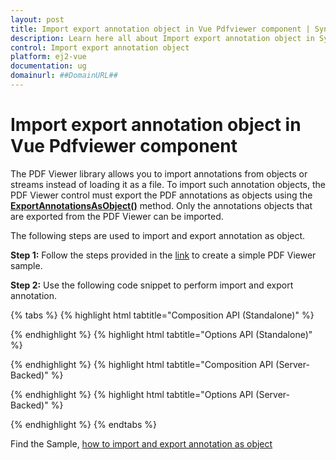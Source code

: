 ```yaml
---
layout: post
title: Import export annotation object in Vue Pdfviewer component | Syncfusion
description: Learn here all about Import export annotation object in Syncfusion Vue Pdfviewer component of Syncfusion Essential JS 2 and more.
control: Import export annotation object 
platform: ej2-vue
documentation: ug
domainurl: ##DomainURL##
---
```


# Import export annotation object in Vue Pdfviewer component

The PDF Viewer library allows you to import annotations from objects or streams instead of loading it as a file. To import such annotation objects, the PDF Viewer control must export the PDF annotations as objects using the [**ExportAnnotationsAsObject()**](https://ej2.syncfusion.com/vue/documentation/api/pdfviewer/#exportannotationsasobject) method. Only the annotations objects that are exported from the PDF Viewer can be imported.

The following steps are used to import and export annotation as object.

**Step 1:** Follow the steps provided in the [link](https://ej2.syncfusion.com/vue/documentation/pdfviewer/getting-started/) to create a simple PDF Viewer sample.

**Step 2:** Use the following code snippet to perform import and export annotation.

{% tabs %}
{% highlight html tabtitle="Composition API (Standalone)" %}

<template>
  <div id="app">
    <button v-on:click="exportAnnotation">Export Annotation</button>
    <button v-on:click="importAnnotation">Import Annotation</button>
    <ejs-pdfviewer id="pdfViewer" ref="pdfviewer" :documentPath="documentPath">
    </ejs-pdfviewer>
  </div>
</template>

<script setup>

import {
  PdfViewerComponent as EjsPdfviewer, Toolbar, Magnification, Navigation,
  LinkAnnotation, BookmarkView, Annotation, ThumbnailView,
  Print, TextSelection, TextSearch, FormFields, FormDesigner
} from '@syncfusion/ej2-vue-pdfviewer';
import { provide, ref } from 'vue';

const pdfviewer = ref(null);
const documentPath = "https://cdn.syncfusion.com/content/pdf/pdf-succinctly.pdf";
const exportObject = null;

provide('PdfViewer', [Toolbar, Magnification, Navigation, LinkAnnotation, BookmarkView, Annotation,
  ThumbnailView, Print, TextSelection, TextSearch, FormFields, FormDesigner]);

//Export annotation as object.
const exportAnnotation = function () {
  const viewer = pdfviewer.value.ej2Instances;
  viewer.exportAnnotationsAsObject().then(function (value) {
    exportObject = value;
  });
}
//Import annotation that are exported as object.
const importAnnotation = function () {
  const viewer = pdfviewer.value.ej2Instances;
  viewer.importAnnotation(JSON.parse(exportObject));
}

</script>

{% endhighlight %}
{% highlight html tabtitle="Options API (Standalone)" %}

<template>
  <div id="app">
    <button v-on:click="exportAnnotation">Export Annotation</button>
    <button v-on:click="importAnnotation">Import Annotation</button>
    <ejs-pdfviewer id="pdfViewer" ref="pdfviewer" :documentPath="documentPath">
    </ejs-pdfviewer>
  </div>
</template>

<script>

import {
  PdfViewerComponent, Toolbar, Magnification, Navigation,
  LinkAnnotation, BookmarkView, Annotation, ThumbnailView,
  Print, TextSelection, TextSearch, FormFields, FormDesigner
} from '@syncfusion/ej2-vue-pdfviewer';

export default {
  name: "App",
  components: {
    "ejs-pdfviewer": PdfViewerComponent
  },
  data() {
    return {
      documentPath: "https://cdn.syncfusion.com/content/pdf/pdf-succinctly.pdf",
      exportObject: null
    };
  },
  provide: {
    PdfViewer: [Toolbar, Magnification, Navigation, LinkAnnotation, BookmarkView, Annotation,
      ThumbnailView, Print, TextSelection, TextSearch, FormFields, FormDesigner]
  },
  methods: {
    //Export annotation as object.
    exportAnnotation: function () {
      const viewer = this.$refs.pdfviewer.ej2Instances;
      viewer.exportAnnotationsAsObject().then(function (value) {
        this.exportObject = value;
      });
    },

    //Import annotation that are exported as object.
    importAnnotation: function () {
      const viewer = this.$refs.pdfviewer.ej2Instances;
      viewer.importAnnotation(JSON.parse(this.exportObject));
    }
  }
}
</script>

{% endhighlight %}
{% highlight html tabtitle="Composition API (Server-Backed)" %}

<template>
  <div id="app">
    <button v-on:click="exportAnnotation">Export Annotation</button>
    <button v-on:click="importAnnotation">Import Annotation</button>
    <ejs-pdfviewer id="pdfViewer" ref="pdfviewer" :serviceUrl="serviceUrl" :documentPath="documentPath">
    </ejs-pdfviewer>
  </div>
</template>

<script setup>

import {
  PdfViewerComponent as EjsPdfviewer, Toolbar, Magnification, Navigation,
  LinkAnnotation, BookmarkView, Annotation, ThumbnailView,
  Print, TextSelection, TextSearch, FormFields, FormDesigner
} from '@syncfusion/ej2-vue-pdfviewer';
import { provide, ref } from 'vue';

const pdfviewer = ref(null);
const serviceUrl = "https://services.syncfusion.com/vue/production/api/pdfviewer";
const documentPath = "https://cdn.syncfusion.com/content/pdf/pdf-succinctly.pdf";
const exportObject = null;

provide('PdfViewer', [Toolbar, Magnification, Navigation, LinkAnnotation, BookmarkView, Annotation,
  ThumbnailView, Print, TextSelection, TextSearch, FormFields, FormDesigner])

//Export annotation as object.
const exportAnnotation = function () {
  const viewer = pdfviewer.value.ej2Instances;
  viewer.exportAnnotationsAsObject().then(function (value) {
    exportObject = value;
  });
}
//Import annotation that are exported as object.
const importAnnotation = function () {
  const viewer = pdfviewer.value.ej2Instances;
  viewer.importAnnotation(JSON.parse(exportObject));
}

</script>

{% endhighlight %}
{% highlight html tabtitle="Options API (Server-Backed)" %}

<template>
  <div id="app">
    <button v-on:click="exportAnnotation">Export Annotation</button>
    <button v-on:click="importAnnotation">Import Annotation</button>
    <ejs-pdfviewer id="pdfViewer" ref="pdfviewer" :serviceUrl="serviceUrl" :documentPath="documentPath">
    </ejs-pdfviewer>
  </div>
</template>

<script>

import {
  PdfViewerComponent, Toolbar, Magnification, Navigation,
  LinkAnnotation, BookmarkView, Annotation, ThumbnailView,
  Print, TextSelection, TextSearch, FormFields, FormDesigner
} from '@syncfusion/ej2-vue-pdfviewer';

export default {
  name: "App",
  components: {
    "ejs-pdfviewer": PdfViewerComponent
  },
  data() {
    return {
      serviceUrl: "https://services.syncfusion.com/vue/production/api/pdfviewer",
      documentPath: "https://cdn.syncfusion.com/content/pdf/pdf-succinctly.pdf",
      exportObject: null
    };
  },
  provide: {
    PdfViewer: [Toolbar, Magnification, Navigation, LinkAnnotation, BookmarkView, Annotation,
      ThumbnailView, Print, TextSelection, TextSearch, FormFields, FormDesigner]
  },
  methods: {
    //Export annotation as object.
    exportAnnotation: function () {
      const viewer = this.$refs.pdfviewer.ej2Instances;
      viewer.exportAnnotationsAsObject().then(function (value) {
        this.exportObject = value;
      });
    },
    //Import annotation that are exported as object.
    importAnnotation: function () {
      const viewer = this.$refs.pdfviewer.ej2Instances;
      viewer.importAnnotation(JSON.parse(this.exportObject));
    }
  }
}
</script>

{% endhighlight %}
{% endtabs %}

Find the Sample, [how to import and export annotation as object](https://www.syncfusion.com/downloads/support/directtrac/general/ze/quickstart1493378357.zip)